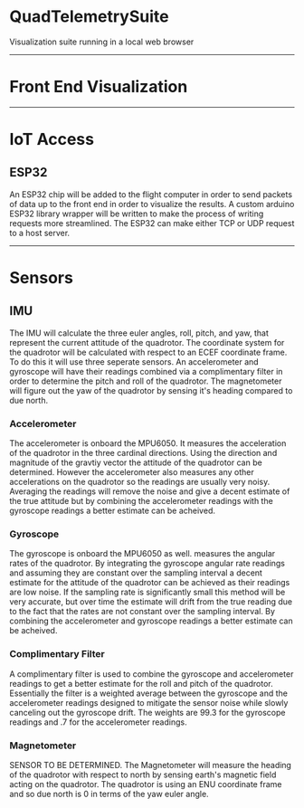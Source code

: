 # QuadTelemetrySuite
Visualization suite running in a local web browser

---
# Front End Visualization


---
# IoT Access

## ESP32

An ESP32 chip will be added to the flight computer in order to send packets of data up to the front end in order to visualize the results. A custom arduino ESP32 library wrapper will be written to make the process of writing requests more streamlined. The ESP32 can make either TCP or UDP request to a host server. 

---
# Sensors

## IMU

The IMU will calculate the three euler angles, roll, pitch, and yaw, that represent the current attitude of the quadrotor. The coordinate system for the quadrotor will be calculated with respect to an ECEF coordinate frame. To do this it will use three seperate sensors. An accelerometer and gyroscope will have their readings combined via a complimentary filter in order to determine the pitch and roll of the quadrotor. The magnetometer will figure out the yaw of the quadrotor by sensing it's heading compared to due north. 

### Accelerometer

The accelerometer is onboard the MPU6050. It measures the acceleration of the quadrotor in the three cardinal directions. Using the direction and magnitude of the gravtiy vector the attitude of the quadrotor can be determined. However the accelerometer also measures any other accelerations on the quadrotor so the readings are usually very noisy. Averaging the readings will remove the noise and give a decent estimate of the true attitude but by combining the accelerometer readings with the gyroscope readings a better estimate can be acheived.

### Gyroscope

The gyroscope is onboard the MPU6050 as well. measures the angular rates of the quadrotor. By integrating the gyroscope angular rate readings and assuming they are constant over the sampling interval a decent estimate for the attitude of the quadrotor can be achieved as their readings are low noise. If the sampling rate is significantly small this method will be very accurate, but over time the estimate will drift from the true reading due to the fact that the rates are not constant over the sampling interval. By combining the accelerometer and gyroscope readings a better estimate can be acheived. 

### Complimentary Filter

A complimentary filter is used to combine the gyroscope and accelerometer readings to get a better estimate for the roll and pitch of the quadrotor. Essentially the filter is a weighted average between the gyroscope and the accelerometer readings designed to mitigate the sensor noise while slowly canceling out the gyroscope drift. The weights are 99.3 for the gyroscope readings and .7 for the accelerometer readings.

### Magnetometer 

SENSOR TO BE DETERMINED. The Magnetometer will measure the heading of the quadrotor with respect to north by sensing earth's magnetic field acting on the quadrotor. The quadrotor is using an ENU coordinate frame and so due north is 0 in terms of the yaw euler angle. 
